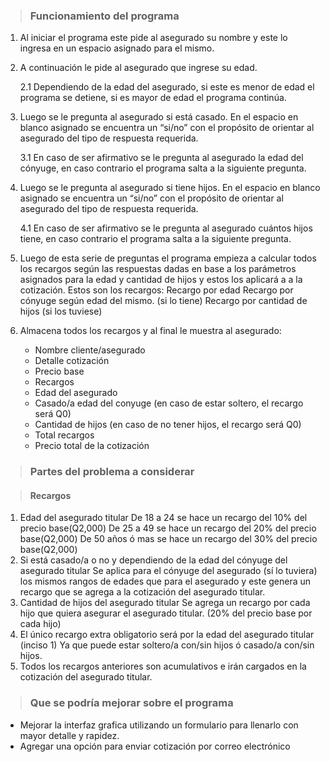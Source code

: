 > ### Funcionamiento del programa

1. Al iniciar el programa este pide al asegurado su nombre y este
   lo ingresa en un espacio asignado para el mismo.

2. A continuación le pide al asegurado que ingrese su edad.

   2.1 Dependiendo de la edad del asegurado, si este es menor de edad
         el programa se detiene, si es mayor de edad el programa continúa.

3. Luego se le pregunta al asegurado si está casado. En el espacio
   en blanco asignado se encuentra un “si/no” con el propósito de
   orientar al asegurado del tipo de respuesta requerida.

   3.1 En caso de ser afirmativo se le pregunta al asegurado la edad del
         cónyuge, en caso contrario el programa salta a la siguiente pregunta.

4. Luego se le pregunta al asegurado si tiene hijos. En el espacio en
   blanco asignado se encuentra un “si/no” con el propósito de orientar
   al asegurado del tipo de respuesta requerida.

   4.1 En caso de ser afirmativo se le pregunta al asegurado cuántos hijos
         tiene, en caso contrario el programa salta a la siguiente pregunta.

5. Luego de esta serie de preguntas el programa empieza a calcular todos
   los recargos según las respuestas dadas en base a los parámetros
   asignados para la edad y cantidad de hijos y estos los aplicará a
   a la cotización. Estos son los recargos:
   Recargo por edad
   Recargo por cónyuge según edad del mismo. (si lo tiene)
   Recargo por cantidad de hijos (si los tuviese)
6. Almacena todos los recargos y al final le muestra al asegurado:
   - Nombre cliente/asegurado
   - Detalle cotización
   - Precio base
   - Recargos
   - Edad del asegurado
   - Casado/a edad del conyuge (en caso de estar soltero, el recargo será Q0)
   - Cantidad de hijos (en caso de no tener hijos, el recargo será Q0)
   - Total recargos
   - Precio total de la cotización


> ### Partes del problema a considerar

> #### Recargos
1. Edad del asegurado titular
   De 18 a 24 se hace un recargo del 10% del precio base(Q2,000)
   De 25 a 49 se hace un recargo del 20% del precio base(Q2,000)
   De 50 años ó mas se hace un recargo del 30% del precio base(Q2,000)
2. Si está casado/a o no y dependiendo de la edad del cónyuge del
   asegurado titular
   Se aplica para el cónyuge del asegurado (sí lo tuviera) los mismos
   rangos de edades que para el asegurado y este genera un recargo que se
   agrega a la cotización del asegurado titular.
3. Cantidad de hijos del asegurado titular
   Se agrega un recargo por cada hijo que quiera asegurar el asegurado
   titular. (20% del precio base por cada hijo)
4. El único recargo extra obligatorio será por la edad del asegurado titular (inciso 1)
   Ya que puede estar soltero/a con/sin hijos ó casado/a con/sin hijos.
5. Todos los recargos anteriores son acumulativos e irán cargados en la
   cotización del asegurado titular.


> ### Que se podría mejorar sobre el programa

- Mejorar la interfaz grafica utilizando un formulario para llenarlo
  con mayor detalle y rapidez.
- Agregar una opción para enviar cotización por correo electrónico
